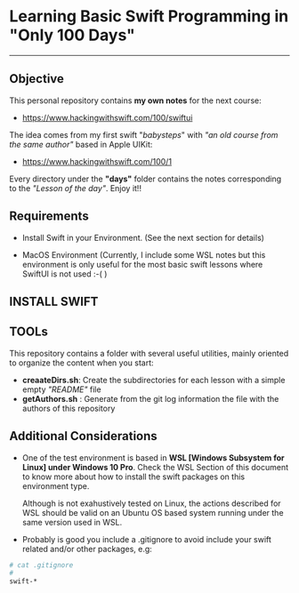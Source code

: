 # Learning Basic Swift Programming in "Only 100 Days"
---

## **Objective**

This personal repository contains **my own notes** for the next course:

- https://www.hackingwithswift.com/100/swiftui

The idea comes from my first swift "*babysteps*" with *"an old course from the same author"* based in Apple UIKit:

- https://www.hackingwithswift.com/100/1

Every directory under the **"days"** folder contains the notes corresponding to the *"Lesson of the day"*. Enjoy it!!


## **Requirements**

- Install Swift in your Environment.
  (See the next section for details)

- MacOS Environment
  (Currently, I include some WSL notes but this environment
   is only useful for the most basic swift lessons where
   SwiftUI is not used :-( )

## **INSTALL SWIFT**

## **TOOLs**

This repository contains a folder with several useful utilities, mainly oriented to organize the content when
you start:

  - **creaateDirs.sh**: Create the subdirectories for each lesson with a simple empty *"README"* file
  - **getAuthors.sh** : Generate from the git log information the file with the authors of this repository

## **Additional Considerations**

- One of the test environment is based in **WSL [Windows Subsystem for Linux] under Windows 10 Pro**.
  Check the WSL Section of this document to know more about how to install the swift packages on this environment type.

  Although is not exahustively tested on Linux, the actions described for WSL should be valid on an Ubuntu OS based 
  system running under the same version used in WSL.

- Probably is good you include a .gitignore to avoid include your swift related and/or other packages, e.g:
```bash
# cat .gitignore
#
swift-*
```
